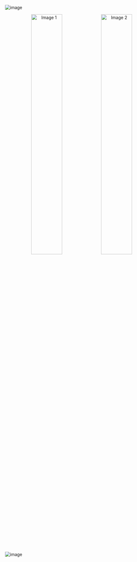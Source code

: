 ![image](https://github.com/user-attachments/assets/eb9ed1b0-775f-4ee0-879a-0d6dc134e850)
<p align="center">
  <img src="https://github.com/user-attachments/assets/28a8ba52-dfac-406e-b74c-cfe58bbba7f0" alt="Image 1" width="45%" />
  <img src="https://github.com/user-attachments/assets/501add1c-aec3-4972-862d-66ff6cb22816" alt="Image 2" width="45%" />
</p>

![image](https://github.com/user-attachments/assets/223d7b68-7c66-42b1-8cc2-a671c306437e)
